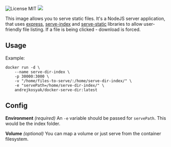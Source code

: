 ![License MIT](https://img.shields.io/badge/license-MIT-blue.svg) [![](https://img.shields.io/docker/pulls/andrejkosyak/docker-serve-dir.svg)](https://hub.docker.com/r/andrejkosyak/docker-serve-dir 'DockerHub')

This image allows you to serve static files. It's a NodeJS server application, that uses [express](https://github.com/expressjs/express), [serve-index](https://github.com/expressjs/serve-index) and [serve-static](https://github.com/expressjs/serve-static) libraries to allow user-friendly
file listing. If a file is being clicked - download is forced.

## Usage

Example:

```
docker run -d \
    --name serve-dir-index \
    -p 30000:3000 \
    -v "/home/files-to-serve/:/home/serve-dir-index/" \
    -e "servePath=/home/serve-dir-index/" \
    andrejkosyak/docker-serve-dir:latest
```

## Config

**Environment** *(required)*
An `-e` variable should be passed for `servePath`. This would be the index folder.

**Volume** *(optional)*
You can map a volume or just serve from the container filesystem.
